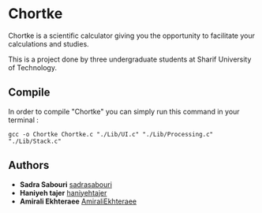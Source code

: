 # Chortke
Chortke is a scientific calculator giving you the opportunity to facilitate your calculations and studies.

This is a project done by three undergraduate students at Sharif University of Technology.
## Compile
In order to compile "Chortke" you can simply run this command in your terminal :
```
gcc -o Chortke Chortke.c "./Lib/UI.c" "./Lib/Processing.c" "./Lib/Stack.c"
```
## Authors

* **Sadra Sabouri** [sadrasabouri](https://github.com/sadrasabouri)
* **Haniyeh tajer** [haniyehtajer](https://github.com/haniyehtajer)
* **Amirali Ekhteraee** [AmiraliEkhteraee](https://github.com/AmiraliEkhteraee)

